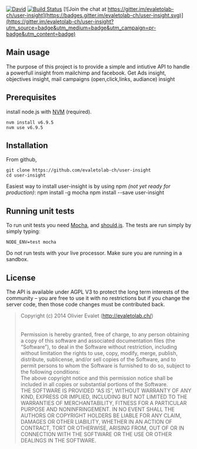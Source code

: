 [![David](https://img.shields.io/david/evaletolab-ch/user-insight.svg?style=flat)](https://david-dm.org/evaletolab-ch/user-insight)
[![Build Status](https://travis-ci.org/evaletolab-ch/user-insight.svg?branch=master)](https://travis-ci.org/evaletolab-ch/user-insight)
[![Join the chat at https://gitter.im/evaletolab-ch/user-insight](https://badges.gitter.im/evaletolab-ch/user-insight.svg)](https://gitter.im/evaletolab-ch/user-insight?utm_source=badge&utm_medium=badge&utm_campaign=pr-badge&utm_content=badge)

## Main usage

The purpose of this project is to provide a simple and intiutive API to handle a powerfull insight from mailchimp and facebook.
Get Ads insight, objectives insight, mail campaigns (open,click,links, audiance) insight

## Prerequisites
install node.js with [NVM](https://github.com/creationix/nvm) (required). 

    nvm install v6.9.5
    nvm use v6.9.5

## Installation
From github,    

    git clone https://github.com/evaletolab-ch/user-insight
    cd user-insight

Easiest way to install user-insight is by using npm *(not yet ready for production)*:
    npm install -g mocha
    npm install --save user-insight


## Running unit tests

To run unit tests you need [Mocha](https://github.com/visionmedia/mocha),
and [should.js](https://github.com/visionmedia/should.js). The tests are run simply by simply typing:

    NODE_ENV=test mocha

Do not run tests with your live processor. Make sure you are running in a
sandbox.


## License
The API is available under AGPL V3 to protect the long term interests of the community – you are free to use it with no restrictions but if you change the server code, then those code changes must be contributed back.

> Copyright (c) 2014 Olivier Evalet (http://evaletolab.ch/)<br/>
> <br/><br/>
> Permission is hereby granted, free of charge, to any person obtaining a copy
> of this software and associated documentation files (the “Software”), to deal
> in the Software without restriction, including without limitation the rights
> to use, copy, modify, merge, publish, distribute, sublicense, and/or sell
> copies of the Software, and to permit persons to whom the Software is
> furnished to do so, subject to the following conditions:
> <br/>
> The above copyright notice and this permission notice shall be included in
> all copies or substantial portions of the Software.
> <br/>
> THE SOFTWARE IS PROVIDED “AS IS”, WITHOUT WARRANTY OF ANY KIND, EXPRESS OR
> IMPLIED, INCLUDING BUT NOT LIMITED TO THE WARRANTIES OF MERCHANTABILITY,
> FITNESS FOR A PARTICULAR PURPOSE AND NONINFRINGEMENT. IN NO EVENT SHALL THE
> AUTHORS OR COPYRIGHT HOLDERS BE LIABLE FOR ANY CLAIM, DAMAGES OR OTHER
> LIABILITY, WHETHER IN AN ACTION OF CONTRACT, TORT OR OTHERWISE, ARISING FROM,
> OUT OF OR IN CONNECTION WITH THE SOFTWARE OR THE USE OR OTHER DEALINGS IN
> THE SOFTWARE.
